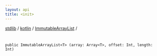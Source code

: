 ```yaml
---
layout: api
title: <init>
---
```

[stdlib](../../index.html) / [kotlin](../index.html) / [ImmutableArrayList](index.html) / [<init>](_init_.html)

# <init>

```
public ImmutableArrayList<T> (array: Array<T>, offset: Int, length: Int)
```
